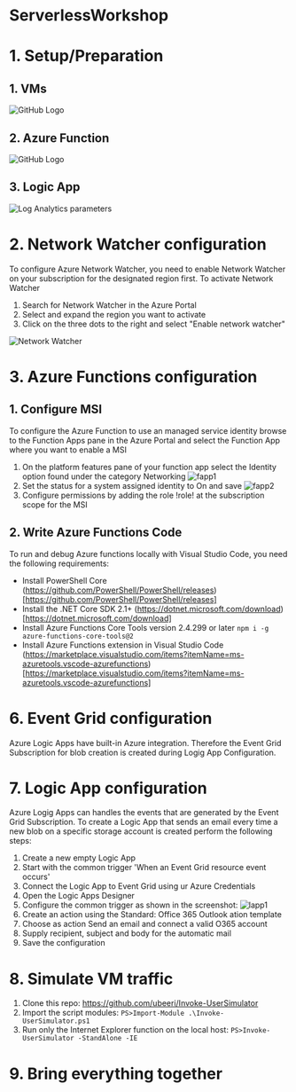 # ServerlessWorkshop

# 1. Setup/Preparation
## 1. VMs
![GitHub Logo](/images/logo.png)
## 2. Azure Function
![GitHub Logo](/images/logo.png)
## 3. Logic App
![Log Analytics parameters](/images/ServerlessWorkshop-0000.jpg)
# 2. Network Watcher configuration

To configure Azure Network Watcher, you need to enable Network Watcher on your subscription for the designated region first.
To activate Network Watcher
1. Search for Network Watcher in the Azure Portal
2. Select and expand the region you want to activate
3. Click on the three dots to the right and select "Enable network watcher"

![Network Watcher](/images/ServerlessWorkshop-0002.jpg) 

# 3. Azure Functions configuration
## 1. Configure MSI

To configure the Azure Function to use an managed service identity browse to the Function Apps pane in the Azure Portal and select the Function App where you want to enable a MSI
1. On the platform features pane of your function app select the Identity option found under the category Networking
![fapp1](/images/ServerlessWorkshop-0012.jpg) 
2. Set the status for a system assigned identity to On and save
![fapp2](/images/ServerlessWorkshop-0013.jpg) 
3. Configure permissions by adding the role !role! at the subscription scope for the MSI

## 2. Write Azure Functions Code

To run and debug Azure functions locally with Visual Studio Code, you need the following requirements:
- Install PowerShell Core (https://github.com/PowerShell/PowerShell/releases)[https://github.com/PowerShell/PowerShell/releases]
- Install the .NET Core SDK 2.1+ (https://dotnet.microsoft.com/download)[https://dotnet.microsoft.com/download]
- Install Azure Functions Core Tools version 2.4.299 or later `npm i -g azure-functions-core-tools@2`
- Install Azure Functions extension in Visual Studio Code (https://marketplace.visualstudio.com/items?itemName=ms-azuretools.vscode-azurefunctions)[https://marketplace.visualstudio.com/items?itemName=ms-azuretools.vscode-azurefunctions]

# 6. Event Grid configuration
Azure Logic Apps have built-in Azure integration. Therefore the Event Grid Subscription for blob creation is created during Logig App Configuration.

# 7. Logic App configuration
Azure Logig Apps can handles the events that are generated by the Event Grid Subscription. To create a Logic App that sends an email every time a new blob on a specific storage account is created perform the following steps:

1. Create a new empty Logic App
2. Start with the common trigger 'When an Event Grid resource event occurs'
3. Connect the Logic App to Event Grid using ur Azure Credentials
4. Open the Logic Apps Designer
5. Configure the common trigger as shown in the screenshot:
![lapp1](/images/ServerlessWorkshop-0011.jpg)
6. Create an action using the Standard: Office 365 Outlook ation template
7. Choose as action Send an email and connect a valid O365 account
8. Supply recipient, subject and body for the automatic mail
9. Save the configuration

# 8. Simulate VM traffic
1. Clone this repo: https://github.com/ubeeri/Invoke-UserSimulator
2. Import the script modules:
`PS>Import-Module .\Invoke-UserSimulator.ps1`
3. Run only the Internet Explorer function on the local host:
`PS>Invoke-UserSimulator -StandAlone -IE`
# 9. Bring everything together

